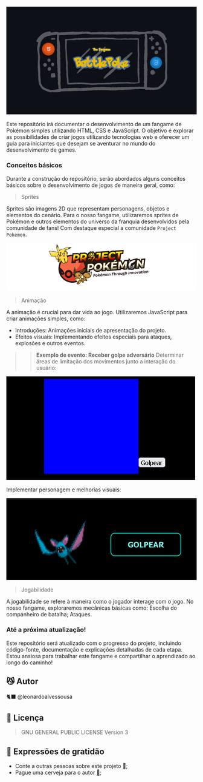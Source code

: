 ![pokebanner](https://raw.githubusercontent.com/leonardoalvessousa/BattlePoke/refs/heads/main/pokebanner.jpg)

Este repositório irá documentar o desenvolvimento de um fangame de Pokémon simples utilizando HTML, CSS e JavaScript. O objetivo é explorar as possibilidades de criar jogos utilizando tecnologias web e oferecer um guia para iniciantes que desejam se aventurar no mundo do desenvolvimento de games.

### Conceitos básicos 

Durante a construção do repositório, serão abordados alguns conceitos básicos sobre o desenvolvimento de jogos de maneira geral, como:

> Sprites

Sprites são imagens 2D que representam personagens, objetos e elementos do cenário. Para o nosso fangame, utilizaremos sprites de Pokémon e outros elementos do universo da franquia desenvolvidos pela comunidade de fans! Com destaque especial a comunidade `Project Pokemon`.

![pokebannercomu](https://raw.githubusercontent.com/leonardoalvessousa/BattlePoke/refs/heads/main/img/pokebannercomu.png)

> Animação

A animação é crucial para dar vida ao jogo. Utilizaremos JavaScript para criar animações simples, como: 

- Introduções: Animações iniciais de apresentação do projeto.
- Efeitos visuais: Implementando efeitos especiais para ataques, explosões e outros eventos.

>> **Exemplo de evento: Receber golpe adversário**
Determinar áreas de limitação dos movimentos junto a interação do usuário:

![box1](https://raw.githubusercontent.com/leonardoalvessousa/BattlePoke/refs/heads/main/img/box1.png)

Implementar personagem e melhorias visuais:

![box2](https://raw.githubusercontent.com/leonardoalvessousa/BattlePoke/refs/heads/main/img/box2.png)


> Jogabilidade

A jogabilidade se refere à maneira como o jogador interage com o jogo. No nosso fangame, exploraremos mecânicas básicas como: Escolha do companheiro de batalha; Ataques.

### Até a próxima atualização!

Este repositório será atualizado com o progresso do projeto, incluindo código-fonte, documentação e explicações detalhadas de cada etapa. Estou ansiosa para trabalhar este fangame e compartilhar o aprendizado ao longo do caminho!

## 😼 Autor

 🐈‍⬛ @leonardoalvessousa

## 📄 Licença

   >GNU GENERAL PUBLIC LICENSE Version 3
>
## 🎁 Expressões de gratidão

- Conte a outras pessoas sobre este projeto 📢;
- Pague uma cerveja para o autor **[🍺](https://nubank.com.br/cobrar/f7g6w/6755dd2c-8e3d-4c14-9976-b1afefc8ae07)**;

